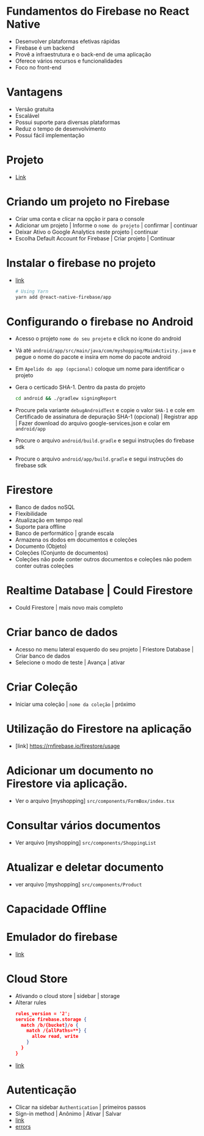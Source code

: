 # Fundamentos do Firebase no React Native

- Desenvolver plataformas efetivas rápidas
- Firebase é um backend
- Provê a infraestrutura e o back-end de uma aplicação
- Oferece vários recursos e funcionalidades
- Foco no front-end

# Vantagens

- Versão gratuita
- Escalável
- Possui suporte para diversas plataformas
- Reduz o tempo de desenvolvimento
- Possui fácil implementação

# Projeto

- [Link](https://github.com/rocketseat-education/myshopping-rn-ignite.git)

# Criando um projeto no Firebase

- Criar uma conta e clicar na opção ir para o console
- Adicionar um projeto | Informe o `nome do projeto` | confirmar | continuar
- Deixar Ativo o Google Analytics neste projeto | continuar
- Escolha Default Account for Firebase | Criar projeto | Continuar

# Instalar o firebase no projeto

- [link](https://rnfirebase.io/)

  ```bash
  # Using Yarn
  yarn add @react-native-firebase/app
  ```

# Configurando o firebase no Android

- Acesso o projeto `nome do seu projeto` e click no ícone do android
- Vá até `android/app/src/main/java/com/myshopping/MainActivity.java` e pegue o nome do pacote e insira em nome do pacote android
- Em `Apelido do app (opcional)` coloque um nome para identificar o projeto
- Gera o certicado SHA-1. Dentro da pasta do projeto
  ```bash
  cd android && ./gradlew signingReport
  ```
- Procure pela variante `debugAndroidTest` e copie o valor `SHA-1` e cole em Certificado de assinatura de depuração SHA-1 (opcional) | Registrar app | Fazer download do arquivo google-services.json e colar em `android/app`

- Procure o arquivo `android/build.gradle` e segui instruções do firebase sdk

- Procure o arquivo `android/app/build.gradle` e segui instruções do firebase sdk

# Firestore

- Banco de dados noSQL
- Flexibilidade
- Atualização em tempo real
- Suporte para offline
- Banco de performático | grande escala
- Armazena os dodos em documentos e coleções
- Documento (Objeto)
- Coleções (Conjunto de documentos)
- Coleções não pode conter outros documentos e coleções não podem conter outras coleções

# Realtime Database | Could Firestore

- Could Firestore | mais novo mais completo

# Criar banco de dados

- Acesso no menu lateral esquerdo do seu projeto | Friestore Database | Criar banco de dados
- Selecione o modo de teste | Avança | ativar

# Criar Coleção

- Iniciar uma coleção | `nome da coleção` | próximo

# Utilização do Firestore na aplicação

- [link] https://rnfirebase.io/firestore/usage

# Adicionar um documento no Firestore via aplicação.

- Ver o arquivo [myshopping] `src/components/FormBox/index.tsx`

# Consultar vários documentos

- Ver arquivo [myshopping] `src/components/ShoppingList`

# Atualizar e deletar documento

- ver arquivo [myshopping] `src/components/Product`

# Capacidade Offline

# Emulador do firebase

- [link](https://rnfirebase.io/firestore/emulator)

# Cloud Store

- Ativando o cloud store | sidebar | storage
- Alterar rules
  ```json
  rules_version = '2';
  service firebase.storage {
    match /b/{bucket}/o {
      match /{allPaths=**} {
        allow read, write
      }
    }
  }
  ```
- [link](https://rnfirebase.io/storage/usage)

# Autenticação

- Clicar na sidebar `Authentication` | primeiros passos
- Sign-in method | Anônimo | Ativar | Salvar
- [link](https://rnfirebase.io/auth/usage)
- [errors](https://firebase.google.com/docs/auth/admin/errors)
